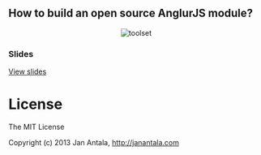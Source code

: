 ## How to build an open source AnglurJS module?

<p align="center">
    <img src="https://raw.github.com/janantala/slides/master/how-to-build-an-open-source-angularjs-module/img/toolset.png" alt="toolset" />
</p>

### Slides

[View slides](http://janantala.github.io/slides/how-to-build-an-open-source-angularjs-module/#/)

# License

The MIT License

Copyright (c) 2013 Jan Antala, http://janantala.com
